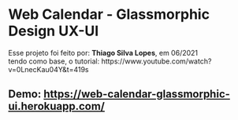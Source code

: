 # Web Calendar - Glassmorphic Design UX-UI
<p>Esse projeto foi feito por: <strong>Thiago Silva Lopes</strong>, em 06/2021</br>
tendo como base, o tutorial: https://www.youtube.com/watch?v=0LnecKau04Y&t=419s<p>

## Demo: https://web-calendar-glassmorphic-ui.herokuapp.com/
